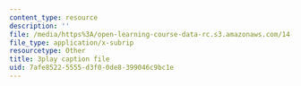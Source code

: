 ```yaml
---
content_type: resource
description: ''
file: /media/https%3A/open-learning-course-data-rc.s3.amazonaws.com/14-01sc-principles-of-microeconomics-fall-2011/7afe85225555d3f00de8399046c9bc1e_kEJf57FF0Vs.srt
file_type: application/x-subrip
resourcetype: Other
title: 3play caption file
uid: 7afe8522-5555-d3f0-0de8-399046c9bc1e
---
```

